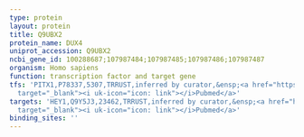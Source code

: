 ```yaml
---
type: protein
layout: protein
title: Q9UBX2
protein_name: DUX4
uniprot_accession: Q9UBX2
ncbi_gene_id: 100288687;107987484;107987485;107987486;107987487
organism: Homo sapiens
function: transcription factor and target gene
tfs: 'PITX1,P78337,5307,TRRUST,inferred by curator,&ensp;<a href="https://www.ncbi.nlm.nih.gov/pubmed/?term=23206257%5Buid%5D"
  target="_blank"><i uk-icon="icon: link"></i>Pubmed</a>'
targets: 'HEY1,Q9Y5J3,23462,TRRUST,inferred by curator,&ensp;<a href="https://www.ncbi.nlm.nih.gov/pubmed/?term=24278031%5Buid%5D"
  target="_blank"><i uk-icon="icon: link"></i>Pubmed</a>'
binding_sites: ''
---
```

